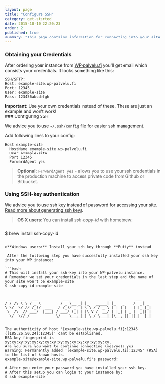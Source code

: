 ```yaml
---
layout: page
title: "Configure SSH"
category: get-started
date: 2015-10-10 22:20:23
order: 2
published: true
summary: "This page contains information for connecting into your site using **SSH**."
---
```


### Obtaining your Credentials

After ordering your instance from [WP-palvelu.fi](https://wp-palvelu.fi) you'll get email which consists your credentials. It looks something like this:

    SSH/SFTP:
    Host: example-site.wp-palvelu.fi
    Port: 12345
    User: example-site
    Pass: 123456abcdefgh

<div class="bs-callout bs-callout-warning">
  <strong>Important</strong>: Use your own credentials instead of these. These are just an example and won't work! 
</div>
### Configuring SSH

We advice you to use ```~/.ssh/config``` file for easier ssh management.

Add following lines to your config:

    Host example-site
      HostName example-site.wp-palvelu.fi
      User example-site
      Port 12345
      ForwardAgent yes

> **Optional:** ```ForwardAgent yes``` - allows you to use your ssh credentials in the production machine to access private code from Github or Bitbucket.

### Using SSH-key authentication
We advice you to use ssh key instead of password for accessing your site. [Read more about generating ssh keys](https://help.github.com/articles/generating-ssh-keys/).

> **OS X users:** You can install *ssh-copy-id* with homebrew:

>```bash
$ brew install ssh-copy-id
```

>**Windows users:** Install your ssh key through **Putty** instead

 After the following step you have succesfully installed your ssh key into your WP instance:

```bash
# This will install your ssh-key into your WP-palvelu instance.
# Remember we set your credentials in the last step and the name of your site won't be example-site
$ ssh-copy-id example-site


 __    __   ___           ___      _           _           ___
/ / /\ \ \ / _ \         / _ \__ _| |_   _____| |_   _    /  _| _
\ \/  \/ // /_)/  ___   / /_)/ _` | \ \ / / _ \ | | | |   | |_ |_|
 \  /\  // ___/  |___| / ___/ (_| | |\ V /  __/ | |_| | _ |  _|| |
  \/  \//_/            \/    \__,_|_| \_/ \___|_|\__,_||_||_|  |_|


The authenticity of host '[example-site.wp-palvelu.fi]:12345 ([185.26.50.24]:12345)' cant be established.
RSA key fingerprint is xy:xy:xy:xy:xy:xy:xy:xy:xy:xy:xy:xy:xy:xy:xy:xy.
Are you sure you want to continue connecting (yes/no)? yes
Warning: Permanently added '[example-site.wp-palvelu.fi]:12345' (RSA) to the list of known hosts.
example-site@example-site.wp-palvelu.fi's password:

# After you enter your password you have installed your ssh key.
# After this setup you can login to your instance by:
$ ssh example-site
```

